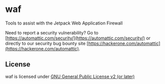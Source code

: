 # waf

Tools to assist with the Jetpack Web Application Firewall

Need to report a security vulnerability? Go to [https://automattic.com/security/](https://automattic.com/security/) or directly to our security bug bounty site [https://hackerone.com/automattic](https://hackerone.com/automattic).

## License

waf is licensed under [GNU General Public License v2 (or later)](./LICENSE.txt)
